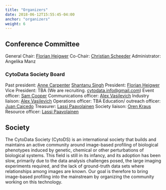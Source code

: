 ```yaml
---
title: "Organizers"
date: 2018-06-12T15:55:45-04:00
anchor: "organizers"
weight: 6
---
```


## Conference Committee
General Chair: [Florian Heigwer](https://twitter.com/FlorianHeigwer)
Co-Chair: [Christian Scheeder](https://twitter.com/chri_sche)
Administrator: Angelika Manz

### CytoData Society Board

Past president: [Anne Carpenter](https://twitter.com/DrAnneCarpenter) [Shantanu Singh](https://twitter.com/snhantau)
President: [Florian Heigwer](https://twitter.com/FlorianHeigwer)
Vice President: TBA (We are recruiting. <cytodata.info@gmail.com>)
Event officer: [Sam Cooper](https://twitter.com/sam_o_cooper)
Communications officer: [Alex Vasilevich](https://www.linkedin.com/in/aliakseivasilevich/)
Industry liaison: [Alex Vasilevich](https://www.linkedin.com/in/aliakseivasilevich/)
Operations officer: TBA
Education/ outreach officer: [Juan Caicedo](https://twitter.com/jccaicedo)
Treasurer: [Lassi Paavolainen](https://twitter.com/Lastu21)
Society liaison: [Oren Kraus](https://twitter.com/orenkraus)
Resource officer: [Lassi Paavolainen](https://twitter.com/Lastu21)

##  Society

The CytoData Society (CytoDS) is an international society that builds and maintains an active community around image-based profiling of biological phenotypes induced by genetic, chemical or other perturbations of biological systems. This field is still in its infancy, and its adoption has been slow, primarily due to the data analysis challenges posed, the large imaging experiments required, and the lack of ground-truth data sets where relationships among images are known. Our goal is therefore to bring image-based profiling into the mainstream by organizing the community working on this technology.
